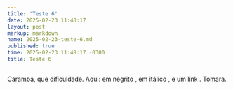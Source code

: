 ```yaml
---
title: 'Teste 6'
date: 2025-02-23 11:48:17
layout: post
markup: markdown
name: 2025-02-23-teste-6.md
published: true
time: 2025-02-23 11:48:17 -0300
title: Teste 6
---
```

Caramba, que dificuldade. Aqui: em negrito , em itálico , e um link . Tomara.